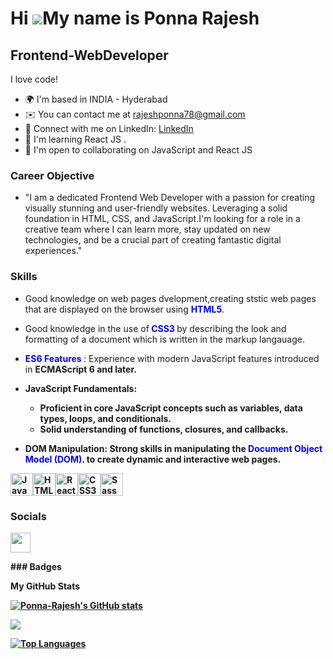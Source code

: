 

Hi ![](https://user-images.githubusercontent.com/18350557/176309783-0785949b-9127-417c-8b55-ab5a4333674e.gif)My name is Ponna Rajesh
====================================================================================================================================

Frontend-WebDeveloper
-------------
I love code!
* 🌍  I'm based in INDIA - Hyderabad
* ✉️  You can contact me at [rajeshponna78@gmail.com](mailto:rajeshponna78@gmail.com)
* 🔗 Connect with me on LinkedIn: [LinkedIn](https://www.linkedin.com/in/ponna-rajesh-8229302a8/)
* 🧠  I'm learning React JS .
* 🤝  I'm open to collaborating on JavaScript and React JS
### Career Objective
* "I am a dedicated Frontend Web Developer with a passion for creating visually stunning and user-friendly websites. Leveraging a solid foundation in HTML, CSS, and JavaScript.I'm looking for a role in a creative team where I can learn more, stay updated on new technologies, and be a crucial part of creating fantastic digital experiences."

### Skills
* Good knowledge on web pages dvelopment,creating ststic web pages that are displayed on the browser using <b style="color: blue;">HTML5</b>.
* Good knowledge in the use of<span style="color: blue; font-weight: bold;"> **CSS3** </span>by describing the look and formatting of a document which is written in the markup langauage.
* <b style="color:blue">ES6 Features </b>: Experience with modern JavaScript features introduced in <b>ECMAScript 6 <b/>and later.
* <b> JavaScript Fundamentals:</b>
   - Proficient in core JavaScript concepts such as variables, data types, loops, and conditionals.
   - Solid understanding of functions, closures, and callbacks.

* <b>DOM Manipulation</b>: Strong skills in manipulating the <b style="color:blue">Document Object Model (DOM)</b>. to create dynamic and interactive web pages.
<p align="left">
<a href="https://developer.mozilla.org/en-US/docs/Web/JavaScript" target="_blank" rel="noreferrer"><img src="https://raw.githubusercontent.com/danielcranney/readme-generator/main/public/icons/skills/javascript-colored.svg" width="36" height="36" alt="JavaScript" /></a><a href="https://developer.mozilla.org/en-US/docs/Glossary/HTML5" target="_blank" rel="noreferrer"><img src="https://raw.githubusercontent.com/danielcranney/readme-generator/main/public/icons/skills/html5-colored.svg" width="36" height="36" alt="HTML5" /></a><a href="https://reactjs.org/" target="_blank" rel="noreferrer"><img src="https://raw.githubusercontent.com/danielcranney/readme-generator/main/public/icons/skills/react-colored.svg" width="36" height="36" alt="React" /></a><a href="https://www.w3.org/TR/CSS/#css" target="_blank" rel="noreferrer"><img src="https://raw.githubusercontent.com/danielcranney/readme-generator/main/public/icons/skills/css3-colored.svg" width="36" height="36" alt="CSS3" /></a><a href="https://sass-lang.com/" target="_blank" rel="noreferrer"><img src="https://raw.githubusercontent.com/danielcranney/readme-generator/main/public/icons/skills/sass-colored.svg" width="36" height="36" alt="Sass" /></a>
</p>

### Socials

<p align="left"> <a href="https://www.github.com/Ponna-Rajesh" target="_blank" rel="noreferrer"> <picture> <source media="(prefers-color-scheme: dark)" srcset="https://raw.githubusercontent.com/danielcranney/readme-generator/main/public/icons/socials/github-dark.svg" /> <source media="(prefers-color-scheme: light)" srcset="https://raw.githubusercontent.com/danielcranney/readme-generator/main/public/icons/socials/github.svg" /> <img src="https://raw.githubusercontent.com/danielcranney/readme-generator/main/public/icons/socials/github.svg" width="32" height="32" /> </picture> </a> <a href="http://www.instagram.com/rajesh._.p" target="_blank" rel="noreferrer"> <picture> <source media="(prefers-color-scheme: dark)" srcset="undefined" /> <source media="(prefers-color-scheme: light)" srcset="https://raw.githubusercontent.com/danielcranney/readme-generator/main/public/icons/socials/instagram.svg" /> </picture> </a></p>
### Badges

<b>My GitHub Stats</b>

<a href="http://www.github.com/Ponna-Rajesh"><img src="https://github-readme-stats.vercel.app/api?username=Ponna-Rajesh&show_icons=true&hide=&count_private=true&title_color=0891b2&text_color=ffffff&icon_color=facc15&bg_color=000000&hide_border=true&show_icons=true" alt="Ponna-Rajesh's GitHub stats" /></a>

<a href="http://www.github.com/Ponna-Rajesh"><img src="https://github-readme-streak-stats.herokuapp.com/?user=Ponna-Rajesh&stroke=ffffff&background=000000&ring=0891b2&fire=0891b2&currStreakNum=ffffff&currStreakLabel=0891b2&sideNums=ffffff&sideLabels=ffffff&dates=ffffff&hide_border=true" /></a>

<a href="https://github.com/Ponna-Rajesh" align="left"><img src="https://github-readme-stats.vercel.app/api/top-langs/?username=Ponna-Rajesh&langs_count=10&title_color=0891b2&text_color=ffffff&icon_color=facc15&bg_color=000000&hide_border=true&locale=en&custom_title=Top%20%Languages" alt="Top Languages" /></a>
